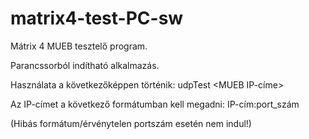 # matrix4-test-PC-sw
Mátrix 4 MUEB tesztelő program.

Parancssorból indítható alkalmazás. 

Használata a következőképpen történik:
udpTest <MUEB IP-címe>


Az IP-címet a következő formátumban kell megadni: IP-cím:port_szám

(Hibás formátum/érvénytelen portszám esetén nem indul!)
